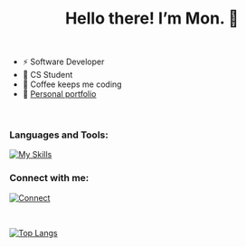 <h1 align="center">Hello there! I’m Mon. 👋</h1>

<br>

<ul>
  <li>⚡️ Software Developer</li>
  <li>🧶 CS Student</li>
  <li>🍂 Coffee keeps me coding</li>
  <li>💼 <a href="https://rivicodes.github.io/personal-portfolio-website/" target="_blank">Personal portfolio</a></li>
</ul>

<br>

<h3 align="left">Languages and Tools:</h3>

[![My Skills](https://skillicons.dev/icons?i=js,react,bootstrap,tailwind,java,python&theme=light)](https://skillicons.dev)

<h3 align="left">Connect with me:</h3>

[![Connect](https://skillicons.dev/icons?i=linkedin)](https://www.linkedin.com/in/ramonriveram)

<br>

[![Top Langs](https://github-readme-stats.vercel.app/api/top-langs/?username=RiviCodes&layout=compact)](https://github.com/RiviCodes/github-readme-stats)
